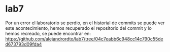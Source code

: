 # lab7

Por un error el laboratorio se perdio, en el historial de commits se puede ver este acontecimiento, hemos recuperado el repositorio 
del commit y lo hemos recreado, se puede encontrar en: https://github.com/alejandrordto/lab7/tree/04c7eabb6c948cc14c790c55ded673793d09fda4
